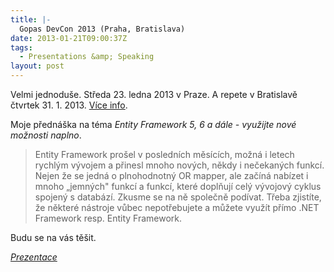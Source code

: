 ```yaml
---
title: |-
  Gopas DevCon 2013 (Praha, Bratislava)
date: 2013-01-21T09:00:37Z
tags:
  - Presentations &amp; Speaking
layout: post
---
```

Velmi jednoduše. Středa 23. ledna 2013 v Praze. A repete v Bratislavě čtvrtek 31. 1. 2013. [Více info][1].

<!-- excerpt -->

Moje přednáška na téma _Entity Framework 5, 6 a dále - využijte nové možnosti naplno_.
> Entity Framework prošel v posledních měsících, možná i letech rychlým vývojem a přinesl mnoho nových, někdy i nečekaných funkcí. Nejen že se jedná o plnohodnotný OR mapper, ale začíná nabízet i mnoho „jemných" funkcí a funkcí, které doplňují celý vývojový cyklus spojený s databází. Zkusme se na ně společně podívat. Třeba zjistíte, že některé nástroje vůbec nepotřebujete a můžete využít přímo .NET Framework resp. Entity Framework.

Budu se na vás těšit.

_[Prezentace][2]_

[1]: http://gopas.cz/News/Vyvojari-zbystrete!-GOPAS-DevCon-2013-je-tady!.aspx
[2]: http://static.ow.ly/docs/ef_10Mo.pdf